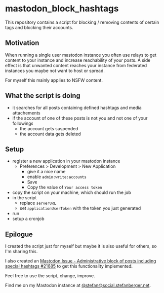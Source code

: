 # mastodon_block_hashtags

This repository contains a script for blocking / removing contents of certain tags and blocking their accounts.

## Motivation
When running a single user mastodon instance you often use relays to get content to your instance and increase reachability of your posts.
A side effect is that unwanted content reaches your instance from federated instances you maybe not want to host or spread.

For myself this mainly applies to NSFW content.

## What the script is doing
- it searches for all posts containing defined hashtags and media attachements
- if the account of one of these posts is not you and not one of your followings
  - the account gets suspended
  - the account data gets deleted

## Setup
- register a new application in your mastodon instance
  - Preferences > Development > New Application
    - give it a nice name
    - enable `admin:write:accounts`
    - Save
    - Copy the value of `Your access token`
- copy the script on your machine, which should run the job
- in the script 
  - replace `serverURL`
  - set `applicationUserToken` with the token you just generated
- run
- setup a cronjob

## Epilogue
I created the script just for myself but maybe it is also useful for others, so I'm sharing this.

I also created an [Mastodon Issue - Administrative block of posts including special hashtags #21685](https://github.com/mastodon/mastodon/issues/21685) to get this functionality implemented.

Feel free to use the script, change, improve.

Find me on my Mastodon instance at [@stefan@social.stefanberger.net](https://social.stefanberger.net/@stefan).
